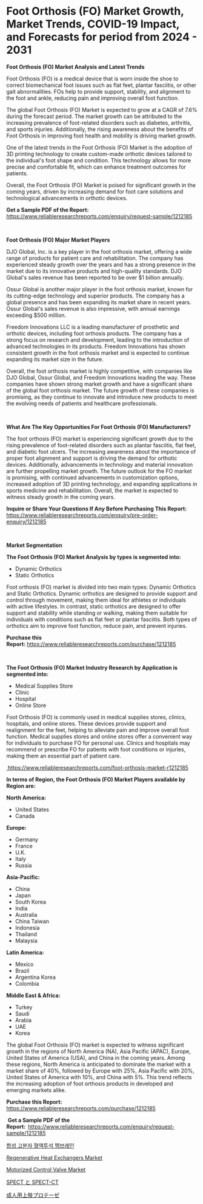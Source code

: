 <p><h1>Foot Orthosis (FO) Market Growth, Market Trends, COVID-19 Impact, and Forecasts for period from 2024 - 2031</h1></p><p><strong>Foot Orthosis (FO) Market Analysis and Latest Trends</strong></p>
<p><p>Foot Orthosis (FO) is a medical device that is worn inside the shoe to correct biomechanical foot issues such as flat feet, plantar fasciitis, or other gait abnormalities. FOs help to provide support, stability, and alignment to the foot and ankle, reducing pain and improving overall foot function.</p><p>The global Foot Orthosis (FO) Market is expected to grow at a CAGR of 7.6% during the forecast period. The market growth can be attributed to the increasing prevalence of foot-related disorders such as diabetes, arthritis, and sports injuries. Additionally, the rising awareness about the benefits of Foot Orthosis in improving foot health and mobility is driving market growth.</p><p>One of the latest trends in the Foot Orthosis (FO) Market is the adoption of 3D printing technology to create custom-made orthotic devices tailored to the individual's foot shape and condition. This technology allows for more precise and comfortable fit, which can enhance treatment outcomes for patients.</p><p>Overall, the Foot Orthosis (FO) Market is poised for significant growth in the coming years, driven by increasing demand for foot care solutions and technological advancements in orthotic devices.</p></p>
<p><strong>Get a Sample PDF of the Report:&nbsp;</strong> <a href="https://www.reliableresearchreports.com/enquiry/request-sample/1212185">https://www.reliableresearchreports.com/enquiry/request-sample/1212185</a></p>
<p>&nbsp;</p>
<p><strong>Foot Orthosis (FO) Major Market Players</strong></p>
<p><p>DJO Global, Inc. is a key player in the foot orthosis market, offering a wide range of products for patient care and rehabilitation. The company has experienced steady growth over the years and has a strong presence in the market due to its innovative products and high-quality standards. DJO Global's sales revenue has been reported to be over $1 billion annually.</p><p>Ossur Global is another major player in the foot orthosis market, known for its cutting-edge technology and superior products. The company has a global presence and has been expanding its market share in recent years. Ossur Global's sales revenue is also impressive, with annual earnings exceeding $500 million.</p><p>Freedom Innovations LLC is a leading manufacturer of prosthetic and orthotic devices, including foot orthosis products. The company has a strong focus on research and development, leading to the introduction of advanced technologies in its products. Freedom Innovations has shown consistent growth in the foot orthosis market and is expected to continue expanding its market size in the future.</p><p>Overall, the foot orthosis market is highly competitive, with companies like DJO Global, Ossur Global, and Freedom Innovations leading the way. These companies have shown strong market growth and have a significant share of the global foot orthosis market. The future growth of these companies is promising, as they continue to innovate and introduce new products to meet the evolving needs of patients and healthcare professionals.</p></p>
<p>&nbsp;</p>
<p><strong>What Are The Key Opportunities For Foot Orthosis (FO) Manufacturers?</strong></p>
<p><p>The foot orthosis (FO) market is experiencing significant growth due to the rising prevalence of foot-related disorders such as plantar fasciitis, flat feet, and diabetic foot ulcers. The increasing awareness about the importance of proper foot alignment and support is driving the demand for orthotic devices. Additionally, advancements in technology and material innovation are further propelling market growth. The future outlook for the FO market is promising, with continued advancements in customization options, increased adoption of 3D printing technology, and expanding applications in sports medicine and rehabilitation. Overall, the market is expected to witness steady growth in the coming years.</p></p>
<p><strong>Inquire or Share Your Questions If Any Before Purchasing This Report:</strong> <a href="https://www.reliableresearchreports.com/enquiry/pre-order-enquiry/1212185">https://www.reliableresearchreports.com/enquiry/pre-order-enquiry/1212185</a></p>
<p>&nbsp;</p>
<p><strong>Market Segmentation</strong></p>
<p><strong>The Foot Orthosis (FO) Market Analysis by types is segmented into:</strong></p>
<p><ul><li>Dynamic Orthotics</li><li>Static Orthotics</li></ul></p>
<p><p>Foot orthosis (FO) market is divided into two main types: Dynamic Orthotics and Static Orthotics. Dynamic orthotics are designed to provide support and control through movement, making them ideal for athletes or individuals with active lifestyles. In contrast, static orthotics are designed to offer support and stability while standing or walking, making them suitable for individuals with conditions such as flat feet or plantar fasciitis. Both types of orthotics aim to improve foot function, reduce pain, and prevent injuries.</p></p>
<p><strong>Purchase this Report:&nbsp;</strong><a href="https://www.reliableresearchreports.com/purchase/1212185">https://www.reliableresearchreports.com/purchase/1212185</a></p>
<p>&nbsp;</p>
<p><strong>The Foot Orthosis (FO) Market Industry Research by Application is segmented into:</strong></p>
<p><ul><li>Medical Supplies Store</li><li>Clinic</li><li>Hospital</li><li>Online Store</li></ul></p>
<p><p>Foot Orthosis (FO) is commonly used in medical supplies stores, clinics, hospitals, and online stores. These devices provide support and realignment for the feet, helping to alleviate pain and improve overall foot function. Medical supplies stores and online stores offer a convenient way for individuals to purchase FO for personal use. Clinics and hospitals may recommend or prescribe FO for patients with foot conditions or injuries, making them an essential part of patient care.</p></p>
<p><a href="https://www.reliableresearchreports.com/foot-orthosis-market-r1212185">&nbsp;https://www.reliableresearchreports.com/foot-orthosis-market-r1212185</a></p>
<p><strong>In terms of Region, the Foot Orthosis (FO) Market Players available by Region are:</strong></p>
<p>
    <p> <strong> North America: </strong>
        <ul>
            <li>United States</li>
            <li>Canada</li>
        </ul>
        </p> 
    <p> <strong> Europe: </strong>
        <ul>
            <li>Germany</li>
            <li>France</li>
            <li>U.K.</li>
            <li>Italy</li>
            <li>Russia</li>
        </ul>
        </p> 
    <p> <strong> Asia-Pacific: </strong>
        <ul>
            <li>China</li>
            <li>Japan</li>
            <li>South Korea</li>
            <li>India</li>
            <li>Australia</li>
            <li>China Taiwan</li>
            <li>Indonesia</li>
            <li>Thailand</li>
            <li>Malaysia</li>
        </ul>
        </p> 
    <p> <strong> Latin America: </strong>
        <ul>
            <li>Mexico</li>
            <li>Brazil</li>
            <li>Argentina Korea</li>
            <li>Colombia</li>
        </ul>
        </p> 
    <p> <strong> Middle East & Africa: </strong>
        <ul>
            <li>Turkey</li>
            <li>Saudi</li>
            <li>Arabia</li>
            <li>UAE</li>
            <li>Korea</li>
        </ul>
    </p>
    </p>
<p><p>The global Foot Orthosis (FO) market is expected to witness significant growth in the regions of North America (NA), Asia Pacific (APAC), Europe, United States of America (USA), and China in the coming years. Among these regions, North America is anticipated to dominate the market with a market share of 40%, followed by Europe with 25%, Asia Pacific with 20%, United States of America with 10%, and China with 5%. This trend reflects the increasing adoption of foot orthosis products in developed and emerging markets alike.</p></p>
<p><strong>Purchase this Report: </strong><a href="https://www.reliableresearchreports.com/purchase/1212185">https://www.reliableresearchreports.com/purchase/1212185</a></p>
<p>&nbsp;<strong>Get a Sample PDF of the Report:&nbsp;&nbsp;</strong><a href="https://www.reliableresearchreports.com/enquiry/request-sample/1212185">https://www.reliableresearchreports.com/enquiry/request-sample/1212185</a></p>
<p><strong></strong></p>
<p><p><a href="https://github.com/KellyLyncyh543964/Market-Research-Report-List-2/blob/main/9328888108071.md">합성 고분자 혈액투석 멤브레인</a></p><p><a href="https://github.com/mahnoor2003/Market-Research-Report-List-4/blob/main/regenerative-heat-exchangers-market.md">Regenerative Heat Exchangers Market</a></p><p><a href="https://github.com/juancolorado15/Market-Research-Report-List-3/blob/main/motorized-control-valve-market.md">Motorized Control Valve Market</a></p><p><a href="https://medium.com/@lewisbechtelar1964/spect%E3%81%8A%E3%82%88%E3%81%B3spect-ct%E5%B8%82%E5%A0%B4%E5%88%86%E6%9E%90-%E3%81%9D%E3%81%AEcagr-%E5%B8%82%E5%A0%B4%E3%82%BB%E3%82%B0%E3%83%A1%E3%83%B3%E3%83%86%E3%83%BC%E3%82%B7%E3%83%A7%E3%83%B3-%E3%81%8A%E3%82%88%E3%81%B3%E4%B8%96%E7%95%8C%E7%94%A3%E6%A5%AD%E6%A6%82%E8%A6%81-f01a73a1266f">SPECT と SPECT-CT</a></p><p><a href="https://github.com/RudySimonis2023/Market-Research-Report-List-1/blob/main/1287335101955.md">成人用上肢プロテーゼ</a></p></p>